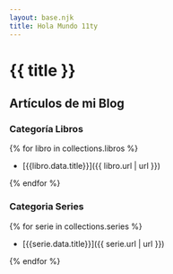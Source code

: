 ```yaml
---
layout: base.njk
title: Hola Mundo 11ty
---
```


# {{ title }}


## Artículos de mi Blog

### Categoría Libros

{% for libro in collections.libros %}

- [{{libro.data.title}}]({{ libro.url | url }})

{% endfor %}

### Categoria Series

{% for serie in collections.series %}

- [{{serie.data.title}}]({{ serie.url | url }})

{% endfor %}
